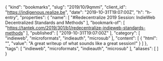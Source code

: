 {
  "kind": "bookmarks",
  "slug": "2019/10/9qmmi",
  "client_id": "https://indigenous.realize.be",
  "date": "2019-10-31T19:07:00Z",
  "h": "h-entry",
  "properties": {
    "name": [
      "#Redecentralize 2019 Session: IndieWeb Decentralized Standards and Methods"
    ],
    "bookmark-of": [
      "https://tantek.com/2019/301/b1/redecentralize-indieweb-standards-methods"
    ],
    "published": [
      "2019-10-31T19:07:00Z"
    ],
    "category": [
      "indieweb",
      "microformats",
      "indieauth",
      "microsub"
    ],
    "content": [
      {
        "html": "",
        "value": "A great writeup of what sounds like a great session!"
      }
    ]
  },
  "tags": [
    "indieweb",
    "microformats",
    "indieauth",
    "microsub"
  ],
  "aliases": [
  ]
}
